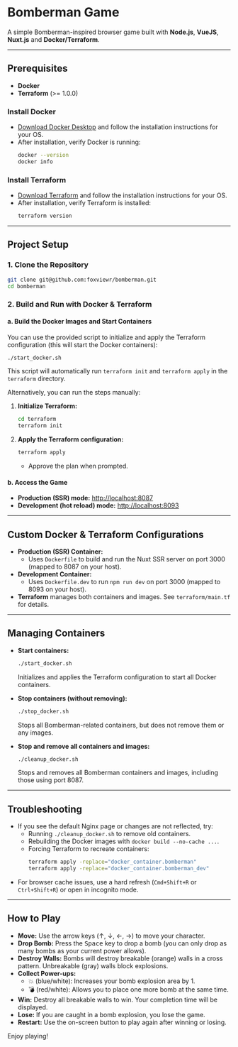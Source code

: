 # Bomberman Game

A simple Bomberman-inspired browser game built with **Node.js**, **VueJS**, **Nuxt.js** and **Docker/Terraform**.

---

## Prerequisites

- **Docker**
- **Terraform** (>= 1.0.0)

### Install Docker
- [Download Docker Desktop](https://www.docker.com/products/docker-desktop/) and follow the installation instructions for your OS.
- After installation, verify Docker is running:
  ```sh
  docker --version
  docker info
  ```

### Install Terraform
- [Download Terraform](https://developer.hashicorp.com/terraform/downloads) and follow the installation instructions for your OS.
- After installation, verify Terraform is installed:
  ```sh
  terraform version
  ```

---

## Project Setup

### 1. Clone the Repository
```sh
git clone git@github.com:foxviewr/bomberman.git
cd bomberman
```

### 2. Build and Run with Docker & Terraform

#### a. Build the Docker Images and Start Containers

You can use the provided script to initialize and apply the Terraform configuration (this will start the Docker containers):
```sh
./start_docker.sh
```
This script will automatically run `terraform init` and `terraform apply` in the `terraform` directory.

Alternatively, you can run the steps manually:

1. **Initialize Terraform:**
   ```sh
   cd terraform
   terraform init
   ```
2. **Apply the Terraform configuration:**
   ```sh
   terraform apply
   ```
   - Approve the plan when prompted.

#### b. Access the Game
- **Production (SSR) mode:** [http://localhost:8087](http://localhost:8087)
- **Development (hot reload) mode:** [http://localhost:8093](http://localhost:8093)

---

## Custom Docker & Terraform Configurations

- **Production (SSR) Container:**
  - Uses `Dockerfile` to build and run the Nuxt SSR server on port 3000 (mapped to 8087 on your host).
- **Development Container:**
  - Uses `Dockerfile.dev` to run `npm run dev` on port 3000 (mapped to 8093 on your host).
- **Terraform** manages both containers and images. See `terraform/main.tf` for details.

---

## Managing Containers

- **Start containers:**
  ```sh
  ./start_docker.sh
  ```
  Initializes and applies the Terraform configuration to start all Docker containers.

- **Stop containers (without removing):**
  ```sh
  ./stop_docker.sh
  ```
  Stops all Bomberman-related containers, but does not remove them or any images.

- **Stop and remove all containers and images:**
  ```sh
  ./cleanup_docker.sh
  ```
  Stops and removes all Bomberman containers and images, including those using port 8087.

---

## Troubleshooting

- If you see the default Nginx page or changes are not reflected, try:
  - Running `./cleanup_docker.sh` to remove old containers.
  - Rebuilding the Docker images with `docker build --no-cache ...`.
  - Forcing Terraform to recreate containers:
    ```sh
    terraform apply -replace="docker_container.bomberman"
    terraform apply -replace="docker_container.bomberman_dev"
    ```
- For browser cache issues, use a hard refresh (`Cmd+Shift+R` or `Ctrl+Shift+R`) or open in incognito mode.

---

## How to Play

- **Move:** Use the arrow keys (↑, ↓, ←, →) to move your character.
- **Drop Bomb:** Press the <kbd>Space</kbd> key to drop a bomb (you can only drop as many bombs as your current power allows).
- **Destroy Walls:** Bombs will destroy breakable (orange) walls in a cross pattern. Unbreakable (gray) walls block explosions.
- **Collect Power-ups:**
  - 💥 (blue/white): Increases your bomb explosion area by 1.
  - 💣 (red/white): Allows you to place one more bomb at the same time.
- **Win:** Destroy all breakable walls to win. Your completion time will be displayed.
- **Lose:** If you are caught in a bomb explosion, you lose the game.
- **Restart:** Use the on-screen button to play again after winning or losing.

Enjoy playing!

